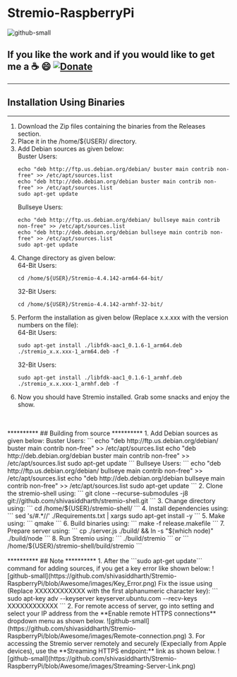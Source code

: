 # Stremio-RaspberryPi
![github-small](https://github.com/shivasiddharth/Stremio-RaspberryPi/blob/Awesome/images/Banner.jpg)     

## **If you like the work and if you would like to get me a :coffee: :smile:** [![Donate](https://img.shields.io/badge/Donate-PayPal-green.svg)](https://www.paypal.com/cgi-bin/webscr?cmd=_s-xclick&hosted_button_id=7GH3YDCHZ36QN)  



**********        
## Installation Using Binaries           
**********      
1.  Download the Zip files containing the binaries from the Releases section.      
2.  Place it in the /home/${USER}/ directory.    
3.  Add Debian sources as given below:    
    Buster Users:   
    ```      
    echo "deb http://ftp.us.debian.org/debian/ buster main contrib non-free" >> /etc/apt/sources.list    
    echo "deb http://deb.debian.org/debian buster main contrib non-free" >> /etc/apt/sources.list    
    sudo apt-get update     
    ```      
    Bullseye Users:   
    ```      
    echo "deb http://ftp.us.debian.org/debian/ bullseye main contrib non-free" >> /etc/apt/sources.list    
    echo "deb http://deb.debian.org/debian bullseye main contrib non-free" >> /etc/apt/sources.list    
    sudo apt-get update     
    ```      
4.  Change directory as given below:    
    64-Bit Users:    
    ```    
    cd /home/${USER}/Stremio-4.4.142-arm64-64-bit/   
    ```   
    32-Bit Users:    
    ```    
    cd /home/${USER}/Stremio-4.4.142-armhf-32-bit/  
    ```
5.  Perform the installation as given below (Replace x.x.xxx with the version numbers on the file):    
    64-Bit Users:    
    ```    
    sudo apt-get install ./libfdk-aac1_0.1.6-1_arm64.deb ./stremio_x.x.xxx-1_arm64.deb -f   
    ```   
    32-Bit Users:    
    ```    
    sudo apt-get install ./libfdk-aac1_0.1.6-1_armhf.deb ./stremio_x.x.xxx-1_armhf.deb -f   
    ```   
6.  Now you should have Stremio installed. Grab some snacks and enjoy the show.       
<br/>   
<br/>    
**********    
##  Building from source      
**********      
1.  Add Debian sources as given below:    
    Buster Users:   
    ```      
    echo "deb http://ftp.us.debian.org/debian/ buster main contrib non-free" >> /etc/apt/sources.list    
    echo "deb http://deb.debian.org/debian buster main contrib non-free" >> /etc/apt/sources.list    
    sudo apt-get update     
    ```      
    Bullseye Users:   
    ```      
    echo "deb http://ftp.us.debian.org/debian/ bullseye main contrib non-free" >> /etc/apt/sources.list    
    echo "deb http://deb.debian.org/debian bullseye main contrib non-free" >> /etc/apt/sources.list    
    sudo apt-get update     
    ```    
2.  Clone the stremio-shell using:   
    ```   
    git clone --recurse-submodules -j8 git://github.com/shivasiddharth/stremio-shell.git      
    ```   
3.  Change directory using:    
    ```   
    cd /home/${USER}/stremio-shell/             
    ```
4.  Install dependencies using:     
    ```    
    sed 's/#.*//' ./Requirements.txt | xargs sudo apt-get install -y    
    ```     
5.  Make using:   
    ```   
    qmake    
    ```    
6.  Build binaries using:   
    ```    
    make -f release.makefile    
    ```    
7.  Prepare server using:    
    ```    
    cp ./server.js ./build/ && ln -s "$(which node)" ./build/node     
    ```   
8.  Run Stremio using:   
    ```   
    ./build/stremio    
    ```    
    or   
    ```    
    /home/${USER}/stremio-shell/build/stremio   
    ```     
<br/>   
<br/>    
**********     
## Note     
**********        
1.  After the ```sudo apt-get update``` command for adding sources, if you get a key error like shown below:   
    ![github-small](https://github.com/shivasiddharth/Stremio-RaspberryPi/blob/Awesome/images/Key_Error.png)       
    Fix the issue using (Replace XXXXXXXXXXXX with the first alphanumeric character key):    
    ```    
    sudo apt-key adv --keyserver keyserver.ubuntu.com --recv-keys XXXXXXXXXXXX     
    ```      
2.  For remote access of server, go into setting and select your IP address from the **Enable remote HTTPS connections** dropdown menu as shown below.    
    ![github-small](https://github.com/shivasiddharth/Stremio-RaspberryPi/blob/Awesome/images/Remote-connection.png)      
3.  For accessing the Stremio server remotely and securely (Expecially from Apple devices), use the **Streaming HTTPS endpoint:** link as shown below.   
    ![github-small](https://github.com/shivasiddharth/Stremio-RaspberryPi/blob/Awesome/images/Streaming-Server-Link.png)  
